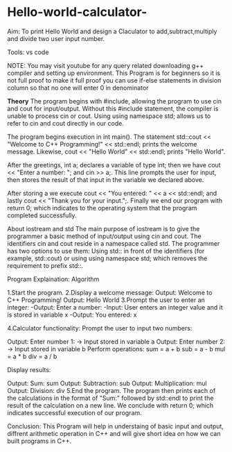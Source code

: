 # Hello-world-calculator-
Aim: To print Hello World and design a Claculator to add,subtract,multiply and divide two user input number.

Tools: vs code 

NOTE: You may visit youtube for any query related downloading g++ compiler and setting up environment. This Program is for beginners so it is not full proof to make it full proof you can use if-else statements in division column so that no one will enter 0 in denominator

**Theory**
The program begins with #include, allowing the program to use cin and cout for input/output. Without this #include statement, the compiler is unable to process cin or cout. Using using namespace std; allows us to refer to cin and cout directly in our code.

The program begins execution in int main(). The statement std::cout << "Welcome to C++ Programming!" << std::endl; prints the welcome message. Likewise, cout << "Hello World" << std::endl; prints "Hello World".

After the greetings, int a; declares a variable of type int; then we have cout << "Enter a number: "; and cin >> a;. This line prompts the user for input, then stores the result of that input in the variable we declared above.

After storing a we execute cout << "You entered: " << a << std::endl; and lastly cout << "Thank you for your input.";. Finally we end our program with return 0; which indicates to the operating system that the program completed successfully.

About iostream and std
The main purpose of iostream is to give the programmer a basic method of input/output using cin and cout. The identifiers cin and cout reside in a namespace called std. The programmer has two options to use them: Using std:: in front of the identifiers (for example, std::cout) or using using namespace std; which removes the requirement to prefix std::.

Program Explaination: Algorithm

1.Start the program.
2.Display a welcome message:
Output: Welcome to C++ Programming!
Output: Hello World
3.Prompt the user to enter an integer: -Output: Enter a number: -Input: User enters an integer value and it is stored in variable x -Output: You entered: x

4.Calculator functionality: Prompt the user to input two numbers:

Output: Enter number 1: → Input stored in variable a
Output: Enter number 2: → Input stored in variable b
Perform operations: sum = a + b sub = a - b mul = a * b div = a / b

Display results:

Output: Sum: sum
Output: Subtraction: sub
Output: Multiplication: mul
Output: Division: div
5.End the program.
The program then prints each of the calculations in the format of "Sum:" followed by std::endl to print the result of the calculation on a new line. We conclude with return 0; which indicates successful execution of our program.

Conclusion: This Program will help in understaing of basic input and output, diffrent arithmetic operation in C++ and will give short idea on how we can built programs in C++.

